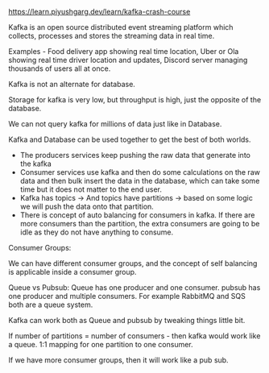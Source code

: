 https://learn.piyushgarg.dev/learn/kafka-crash-course 

Kafka is an open source distributed event streaming platform which collects, processes and stores the streaming data in real time.

Examples - Food delivery app showing real time location, Uber or Ola showing real time driver location and updates, Discord server managing thousands of users all at once.

Kafka is not an alternate for database.

Storage for kafka is very low, but throughput is high, just the opposite of the database. 

We can not query kafka for millions of data just like in Database. 

Kafka and Database can be used together to get the best of both worlds. 

- The producers services keep pushing the raw data that generate into the kafka
- Consumer services use kafka and then do some calculations on the raw data and then bulk insert the data in the database, which can take some time but it does not matter to the end user.
- Kafka has topics → And topics have partitions → based on some logic we will push the data onto that partition.
- There is concept of auto balancing for consumers in kafka. If there are more consumers than the partition, the extra consumers are going to be idle as they do not have anything to consume.

Consumer Groups: 

We can have different consumer groups, and the concept of self balancing is applicable inside a consumer group. 

Queue vs Pubsub: Queue has one producer and one consumer. pubsub has one producer and multiple consumers. For example RabbitMQ and SQS both are a queue system. 

Kafka can work both as Queue and pubsub by tweaking things little bit.

If number of partitions = number of consumers - then kafka would work like a queue. 1:1 mapping for one partition to one consumer. 

If we have more consumer groups, then it will work like a pub sub.